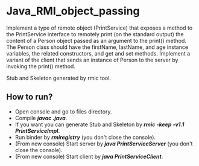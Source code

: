 # Java_RMI_object_passing
Implement a type of remote object (PrintService) that exposes a method to the PrintService interface to remotely print (on the standard output) the content of a Person object passed as an argument to the print() method. The Person class should have the firstName, lastName, and age instance variables, the related constructors, and get and set methods. Implement a variant of the client that sends an instance of Person to the server by invoking the print() method.

Stub and Skeleton generated by rmic tool.

## How to run?
- Open console and go to files directory.
- Compile ***javac .java***.
- If you want you can generate Stub and Skeleton by ***rmic -keep -v1.1 PrintServiceImpl***.
- Run binder by ***rmiregistry*** (you don't close the console).
- (From new console) Start server by ***java PrintServiceServer*** (you don't close the console).
- (From new console) Start client by ***java PrintServiceClient***.
